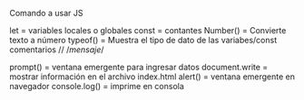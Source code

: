 Comando a usar JS

let = variables locales o globales
const = contantes
Number() = Convierte texto a número
typeof() = Muestra el tipo de dato de las variabes/const
comentarios // /*mensaje*/

prompt() = ventana emergente para ingresar datos
document.write = mostrar información en el archivo index.html
alert() = ventana emergente en navegador
console.log() = imprime en consola